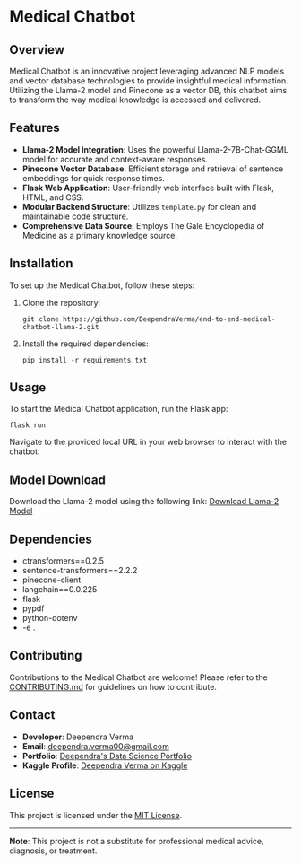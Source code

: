 # Medical Chatbot

## Overview
Medical Chatbot is an innovative project leveraging advanced NLP models and vector database technologies to provide insightful medical information. Utilizing the Llama-2 model and Pinecone as a vector DB, this chatbot aims to transform the way medical knowledge is accessed and delivered.

## Features
- **Llama-2 Model Integration**: Uses the powerful Llama-2-7B-Chat-GGML model for accurate and context-aware responses.
- **Pinecone Vector Database**: Efficient storage and retrieval of sentence embeddings for quick response times.
- **Flask Web Application**: User-friendly web interface built with Flask, HTML, and CSS.
- **Modular Backend Structure**: Utilizes `template.py` for clean and maintainable code structure.
- **Comprehensive Data Source**: Employs The Gale Encyclopedia of Medicine as a primary knowledge source.

## Installation
To set up the Medical Chatbot, follow these steps:

1. Clone the repository:
   ```
   git clone https://github.com/DeependraVerma/end-to-end-medical-chatbot-llama-2.git
   ```
2. Install the required dependencies:
   ```
   pip install -r requirements.txt
   ```

## Usage
To start the Medical Chatbot application, run the Flask app:

```
flask run
```

Navigate to the provided local URL in your web browser to interact with the chatbot.

## Model Download
Download the Llama-2 model using the following link:
[Download Llama-2 Model](https://huggingface.co/TheBloke/Llama-2-7B-Chat-GGML/blob/main/llama-2-7b-chat.ggmlv3.q4_0.bin)

## Dependencies
- ctransformers==0.2.5
- sentence-transformers==2.2.2
- pinecone-client
- langchain==0.0.225
- flask
- pypdf
- python-dotenv
- -e .

## Contributing
Contributions to the Medical Chatbot are welcome! Please refer to the [CONTRIBUTING.md](CONTRIBUTING.md) for guidelines on how to contribute.

## Contact
- **Developer**: Deependra Verma
- **Email**: deependra.verma00@gmail.com
- **Portfolio**: [Deependra's Data Science Portfolio](https://deependradatascience-productportfolio.netlify.app/)
- **Kaggle Profile**: [Deependra Verma on Kaggle](https://www.kaggle.com/deependraverma13)

## License
This project is licensed under the [MIT License](LICENSE.md).

---
**Note**: This project is not a substitute for professional medical advice, diagnosis, or treatment.
```